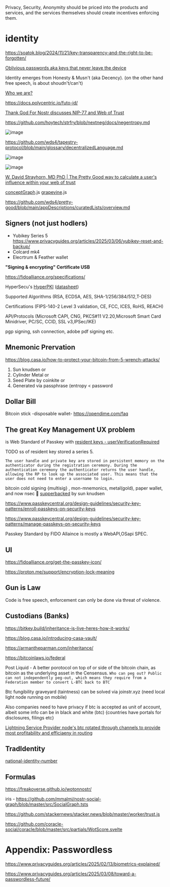 Privacy, Security, Anonymity should be priced into the products and services, and the services themselves should create incentives enforcing them.

# identity

https://soatok.blog/2024/11/21/key-transparency-and-the-right-to-be-forgotten/

[Oblivious passwords aka keys that never leave the device](https://blog.cloudflare.com/opaque-oblivious-passwords/)

Identity emerges from Honesty & Musn't (aka Decency). (on the other hand free speech, is about shoudn't/can't)

[Who we are?](https://letters.empiresec.co/p/what-are-we)

https://docs.polycentric.io/futo-id/

[Thank God For Nostr discusses NIP-77 and Web of Trust](https://fountain.fm/episode/aD6Jp6wGxOOitdqeaBii)

https://github.com/hoytech/strfry/blob/nextneg/docs/negentropy.md

![image](https://github.com/user-attachments/assets/cc0e0118-8dc8-4b77-ae2c-eb663336590a)

https://github.com/wds4/tapestry-protocol/blob/main/glossary/decentralizedLanguage.md

![image](https://github.com/user-attachments/assets/0568e807-5647-49e9-abd4-1b196d3c38dc)

![image](https://github.com/user-attachments/assets/80823e74-00eb-4098-83cb-77fb36083c3b)

[W. David Strayhorn, MD PhD | The Pretty Good way to calculate a user's influence within your web of trust](https://habla.news/a/naddr1qqxnzdes8q6rwv3hxs6rjvpeqgs98k45ww24g26dl8yatvefx3qrkaglp2yzu6dm3hv2vcxl822lqtgrqsqqqa28kn8wur)

[conceptGraph](https://github.com/wds4/brainstorm/blob/main/src/redux/features/conceptGraph/slice.js).js [grapevine](https://github.com/wds4/brainstorm/blob/main/src/redux/features/grapevine/slice.js).js

https://github.com/wds4/pretty-good/blob/main/appDescriptions/curatedLists/overview.md

## Signers (not just hodlers)

* Yubikey Series 5 https://www.privacyguides.org/articles/2025/03/06/yubikey-reset-and-backup/
* Colcard mk4
* Elecrtrum & Feather wallet

**"Signing & encrypting" Certificate USB**

https://fidoalliance.org/specifications/

HyperSecu's [HyperPKI](https://www.hypersecu.com/hyperpki) ([datasheet](https://www.hypersecu.com/_files/ugd/5aae8d_e2fcd1c4e48749138b12f349d67d49a8.pdf)) 

Supported Algorithms (RSA, ECDSA, AES, SHA-1/256/384/512,T-DES) 

Certifications (FIPS-140-2 Level 3 validation, CE, FCC, ICES, RoHS, REACH) 

API/Protocols (Microsoft CAPI, CNG, PKCS#11 V2.20,Microsoft Smart Card Minidriver, PC/SC, CCID, SSL v3,IPSec/IKE)

pgp signing, ssh connection, adobe pdf signing etc.

## Mnemonic Prervation

https://blog.casa.io/how-to-protect-your-bitcoin-from-5-wrench-attacks/

1. Sun knudsen or
2. Cylinder Metal or 
3. Seed Plate by coinkite or
4. Generated via passphrase (entropy < password

## Dollar Bill

Bitcoin stick -disposable wallet- https://opendime.com/faq

## The great Key Management UX problem

is Web Standard of Passkey with [resident keys - userVerificationRequired](https://developers.yubico.com/WebAuthn/WebAuthn_Developer_Guide/Resident_Keys.html) 

TODO ss of resident key stored a series 5.

`The user handle and private key are stored in persistent memory on the authenticator during the registration ceremony. During the authentication ceremony the authenticator returns the user handle, allowing the RP to look up the associated user. This means that the user does not need to enter a username to login.`

bitcoin cold signing {multisig} , mon-mnemonics, metal(gold), paper wallet, and now nsec 🤦 [supperbacked](https://github.com/superbacked/superbacked) by sun knudsen

https://www.passkeycentral.org/design-guidelines/security-key-patterns/enroll-passkeys-on-security-keys

https://www.passkeycentral.org/design-guidelines/security-key-patterns/manage-passkeys-on-security-keys

Passkey Standard by FIDO Allaince is mostly a WebAPI,OSapi SPEC.

## UI

https://fidoalliance.org/get-the-passkey-icon/

https://proton.me/support/encryption-lock-meaning

## Gun is Law

Code is free speech, enforcement can only be done via threat of violence.

## Custodians (Banks)

https://bitkey.build/inheritance-is-live-heres-how-it-works/

https://blog.casa.io/introducing-casa-vault/

https://armantheparman.com/inheritance/

https://bitcoinlaws.io/federal

Post Liquid - A better porotocol on top of or side of the bitcoin chain, as bitcoin as the underlying asset in the Censensus. 
`Who can peg out? Public can not independently peg-out, which means they require from a Federation member to convert L-BTC back to BTC`

Btc fungibility graveyard (taintness) can be solved via joinstr.xyz (need local light node running on mobile) 

Also companies need to have privacy if btc is accepted as unit of account, albeit some info can be in black and white (btc) {countries have portals for disclosures, filings etc} 

[Lightning Service Provider node's btc rotated through channels to provide most profitability and efficiaeny in routing
](https://www.voltage.cloud/blog/deprecating-flow-2-0---paving-the-way-for-a-superior-solution)

## TradIdentity

[national-identity-number](https://github.com/fido-alliance/credential-exchange-feedback/issues/17)

## Formulas

https://freakoverse.github.io/wotonnostr/

iris - https://github.com/mmalmi/nostr-social-graph/blob/master/src/SocialGraph.tsts

https://github.com/stackernews/stacker.news/blob/master/worker/trust.js

https://github.com/coracle-social/coracle/blob/master/src/partials/WotScore.svelte

# Appendix: Passwordless

https://www.privacyguides.org/articles/2025/02/13/biometrics-explained/

https://www.privacyguides.org/articles/2025/03/08/toward-a-passwordless-future/
